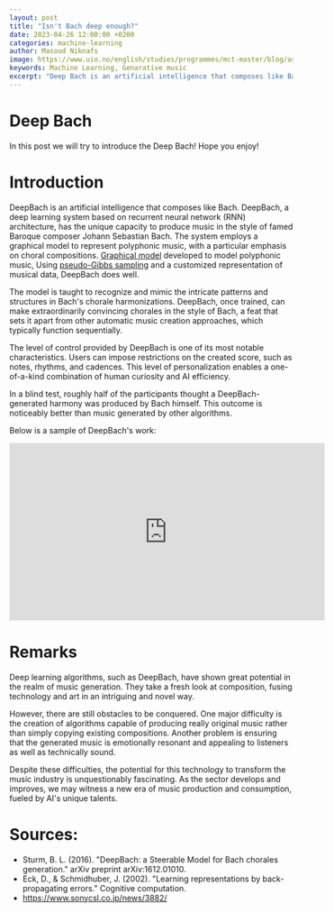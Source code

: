 ```yaml
---
layout: post
title: "Isn't Bach deep enough?"
date: 2023-04-26 12:00:00 +0200
categories: machine-learning
author: Masoud Niknafs
image: https://www.uio.no/english/studies/programmes/mct-master/blog/assets/image/2023_04_26_masoudn_bach.jpg
keywords: Machine Learning, Genarative music
excerpt: "Deep Bach is an artificial intelligence that composes like Bach."
---
```


# Deep Bach
  In this post we will try to introduce the Deep Bach! Hope you enjoy!
 # Introduction
 
 
DeepBach is an artificial intelligence that composes like Bach.
DeepBach, a deep learning system based on recurrent neural network (RNN) architecture, has the unique capacity to produce music in the style of famed Baroque composer Johann Sebastian Bach. The system employs a graphical model to represent polyphonic music, with a particular emphasis on choral compositions. [Graphical model](https://en.wikipedia.org/wiki/Graphical_model) developed to model polyphonic music,  Using  [pseudo-Gibbs sampling](https://en.wikipedia.org/wiki/Gibbs_sampling) and a customized representation of musical data, DeepBach does well.
 

The model is taught to recognize and mimic the intricate patterns and structures in Bach's chorale harmonizations. DeepBach, once trained, can make extraordinarily convincing chorales in the style of Bach, a feat that sets it apart from other automatic music creation approaches, which typically function sequentially.


The level of control provided by DeepBach is one of its most notable characteristics. Users can impose restrictions on the created score, such as notes, rhythms, and cadences. This level of personalization enables a one-of-a-kind combination of human curiosity and AI efficiency.


In a blind test, roughly half of the participants thought a DeepBach-generated harmony was produced by Bach himself. This outcome is noticeably better than music generated by other algorithms.


Below is a sample of DeepBach's work:


<iframe width="560" height="315" src="https://www.youtube.com/embed/QiBM7-5hA6o" title="YouTube video player" frameborder="0" allow="accelerometer; autoplay; clipboard-write; encrypted-media; gyroscope; picture-in-picture; web-share" allowfullscreen></iframe>



# Remarks
Deep learning algorithms, such as DeepBach, have shown great potential in the realm of music generation. They take a fresh look at composition, fusing technology and art in an intriguing and novel way.


However, there are still obstacles to be conquered. One major difficulty is the creation of algorithms capable of producing really original music rather than simply copying existing compositions. Another problem is ensuring that the generated music is emotionally resonant and appealing to listeners as well as technically sound.

Despite these difficulties, the potential for this technology to transform the music industry is unquestionably fascinating. As the sector develops and improves, we may witness a new era of music production and consumption, fueled by AI's unique talents.


# Sources:
- Sturm, B. L. (2016). "DeepBach: a Steerable Model for Bach chorales generation." arXiv preprint arXiv:1612.01010.
- Eck, D., & Schmidhuber, J. (2002). "Learning representations by back-propagating errors." Cognitive computation.
- https://www.sonycsl.co.jp/news/3882/








